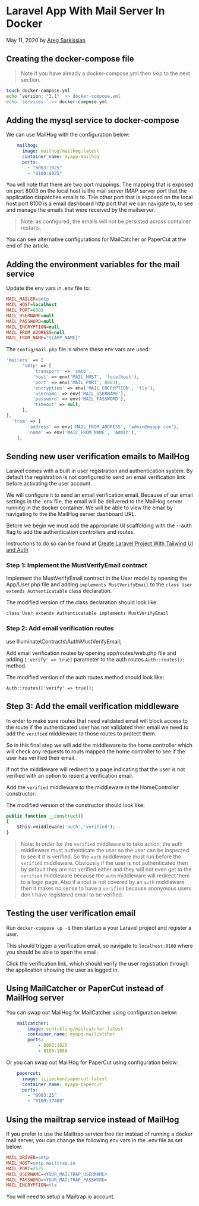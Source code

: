 # Laravel App With Mail Server In Docker

May 11, 2020 by [Areg Sarkissian](https://aregsar.com/about)

## Creating the docker-compose file

> Note if you have already a docker-compose.yml then skip to the next section.

```bash
touch docker-compose.yml
echo `version: "3.1"' >> docker-compose.yml
echo `services:' >> docker-compose.yml
```

## Adding the mysql service to docker-compose

We can use MailHog with the configuration below:

```yaml
    mailhog:
      image: mailhog/mailhog:latest
      container_name: myapp-mailhog
      ports:
        - "8003:1025"
        - "8100:8025"
```

You will note that there are two port mappings. The mapping that is exposed on port 8003 on the local host is the mail server IMAP server port that the application dispatches emails to.
THe other port that is exposed on the local host port 8100 is a  email dashboard http port that we can navigate to, to see and manage the emails that were received by the mailserver.

> Note: as configured, the emails will not be persisted across container restarts.

You can see alternative configurations for MailCatcher or PaperCut at the end of the article.

## Adding the environment variables for the mail service

Update the env vars in .env file to:

```ini
MAIL_MAILER=smtp
MAIL_HOST=localhost
MAIL_PORT=8003
MAIL_USERNAME=null
MAIL_PASSWORD=null
MAIL_ENCRYPTION=null
MAIL_FROM_ADDRESS=null
MAIL_FROM_NAME="${APP_NAME}"
```

The `config/mail.php` file is where these env vars are used:

```php
'mailers' => [
      'smtp' => [
          'transport' => 'smtp',
          'host' => env('MAIL_HOST', 'localhost'),
          'port' => env('MAIL_PORT', 8003),
          'encryption' => env('MAIL_ENCRYPTION', 'tls'),
          'username' => env('MAIL_USERNAME'),
          'password' => env('MAIL_PASSWORD'),
          'timeout' => null,
      ],
],
  'from' => [
        'address' => env('MAIL_FROM_ADDRESS', 'admin@myapp.com'),
        'name' => env('MAIL_FROM_NAME', 'Admin'),
    ],
```

## Sending new user verification emails to MailHog

Laravel comes with a built in user registration and authentication system.
By default the registration is not configured to send an email verification link before activating the user account.

We will configure it to send an email verification email. Because of our email settings in the .env file, the email will be delivered to the MailHog server running in the docker container. We will be able to view the email by navigating to the the MailHog server dashboard URL.

Before we begin we must add the appropriate UI scaffolding with the --auth flag to add the authentication controllers and routes.

Instructions to do so can be found at [Create Laravel Project With Tailwind UI and Auth](https://aregsar.com/blog/2020/create-laravel-project-with-tailwind-ui-and-auth/)

### Step 1: Implement the MustVerifyEmail contract

Implement the MustVerifyEmail contract in the User model by opening the App/User.php file and adding `implements MustVerifyEmail` to the
`class User extends Authenticatable` class declaration.

The modified version of the class declaration should look like:

`class User extends Authenticatable implements MustVerifyEmail`

### Step 2: Add email verification routes

use Illuminate\Contracts\Auth\MustVerifyEmail;

Add email verification routes by opening app/routes/web.php file and adding `['verify' => true]` parameter to the auth routes `Auth::routes();` method.

The modified version of the auth routes method should look like:

`Auth::routes(['verify' => true]);`

## Step 3: Add the email verification middleware

In order to make sure routes that need validated email will block access to the route if the authenticated user has not validated their email we need to add the `verified` middleware to those routes to protect them.

So in this final step we will add the middleware to the home controller
which will check any requests to routs mapped the home controller to see if the user has verified their email. 

If not the middleware will redirect to a page indicating that the user is not verified with an option to resent a verification email.

Add the `verified` middleware to the middleware in the HomeController constructor:

The modified version of the constructor should look like:

```php
public function __construct()
{
    $this->middleware('auth','verified');
}
```

> Note: In order for the `verified` middleware to take action, the auth middleware must authenticate the user so the user can be inspected to see if it is verified. So the `auth` middleware must run before the `verified` middleware. Obviously if the user is not authenticated then by default they are not verified either and they will not even get to the `verified` middleware because the `auth` middleware will redirect them to a login page.
Also if a rout is not covered by an `auth` middleware then it makes no sense to have a `verified` because anonymous users don`t have registered email to be verified.

## Testing the user verification email

Run `docker-compose up -d` then startup a your Laravel project and register a user.

This should trigger a verification email, so navigate to `localhost:8100` where you should be able to open the email.

Click the verification link, which should verify the user registration through the application showing the user as logged in.

## Using MailCatcher or PaperCut instead of MailHog server

You can swap out MailHog for MailCatcher using configuration below:

```yaml
    mailcatcher:
        image: schickling/mailcatcher:latest
        container_name: myapp-mailcatcher
        ports:
            - 8003:1025
            - 8100:1080
```

Or you can swap out MailHog for PaperCut using configuration below:

```yaml
    papercut:
      image: jijiechen/papercut:latest
      container_name: myapp-papercut
      ports:
        - "8003:25"
        - "8100:37408"
```

## Using the mailtrap service instead of MailHog

If you prefer to use the Mailtrap service free tier instead of running a docker mail server, you can change the following env vars in the .env file as set below:

```ini
MAIL_DRIVER=smtp  
MAIL_HOST=smtp.mailtrap.io  
MAIL_PORT=2525  
MAIL_USERNAME=<YOUR_MAILTRAP_USERNAME>  
MAIL_PASSWORD=<YOUR_MAILTRAP_PASSWORD>  
MAIL_ENCRYPTION=tls
```

You will need to setup a Mailtrap.io account.
